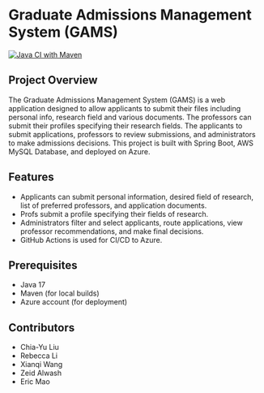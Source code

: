 # Graduate Admissions Management System (GAMS)

[![Java CI with Maven](https://github.com/Ruangfafa/GraduateAdmissionsManagementSystem/actions/workflows/maven.yml/badge.svg)](https://github.com/Ruangfafa/GraduateAdmissionsManagementSystem/actions/workflows/maven.yml)

## Project Overview

The Graduate Admissions Management System (GAMS) is a web application designed to allow applicants to submit their files including personal info, research field and various documents. The professors can submit their profiles specifying their research fields. The  applicants to submit applications, professors to review submissions, and administrators to make admissions decisions. This project is built with Spring Boot, AWS MySQL Database, and deployed on Azure.

## Features

- Applicants can submit personal information, desired field of research, list of preferred professors, and application documents.
- Profs submit a profile specifying their fields of research.
- Administrators filter and select applicants, route applications, view professor recommendations, and make final decisions.
- GitHub Actions is used for CI/CD to Azure.

## Prerequisites

- Java 17
- Maven (for local builds)
- Azure account (for deployment)

## Contributors

- Chia-Yu Liu
- Rebecca Li	
- Xianqi Wang
- Zeid Alwash
- Eric Mao